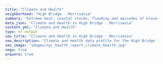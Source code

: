 ```yaml
---
title: "Climate and Health"
neighborhood: "High Bridge - Morrisania"
summary: "Extreme heat, coastal storms, flooding and episodes of elevated ozone are climate-related hazards that may increase with climate change and have important public health impacts in New York City. Extreme weather can cause power outages, which also threaten public health. This report provides neighborhood indicators of climate-related hazards, vulnerability and health impacts."
data_json: "Climate and Health in High Bridge - Morrisania"
content_yml: "Climate_and_Health"
type: nr-output
seo_title: "Climate and Health in High Bridge - Morrisania"
seo_description: "Climate and Health data profile for the High Bridge - Morrisania neighborhood of NYC."
seo_image: "images/nyc_health_report_climate_health.jpg"
vega: true
arquero: true
---
```

